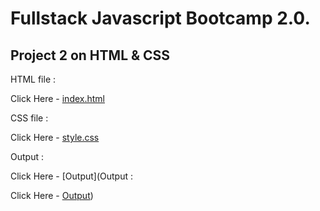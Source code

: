 # Fullstack Javascript Bootcamp 2.0.
## Project 2 on HTML & CSS

HTML file :

Click Here - [index.html](https://github.com/saibhargav0701/FSJS-2.0/blob/main/Project%202/index.html)

CSS file :

Click Here - [style.css](https://github.com/saibhargav0701/FSJS-2.0/blob/main/Project%202/style.css)

Output :

Click Here - [Output](Output :

Click Here - [Output](https://github.com/saibhargav0701/FSJS-2.0/blob/main/Projects%20HTML%20%2B%20CSS/Project%201/assets/output.png))

